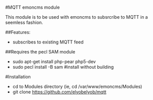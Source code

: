 #MQTT emoncms module

This module is to be used with emoncms to subsrcribe to MQTT in a seemless fashion.

##Features:
- subscribes to existing MQTT feed

##Requires the pecl SAM module

- sudo apt-get install php-pear php5-dev
- sudo pecl install -B sam #install without building

#Installation
- cd to Modules directory (ie, cd /var/www/emoncms/Modules)
- git clone https://github.com/elyobelyob/mqtt
